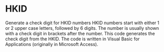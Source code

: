 # HKID
Generate a check digit for HKID numbers
HKID numbers start with either 1 or 2 upper case letters, followed by 6 digits. The number is usually shown with a check digit in brackets after the number. This code generates the check digit from the HKID. The code is written in Visual Basic for Applications (originally in Microsoft Access).

